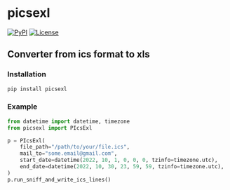 # picsexl

[![PyPI](https://img.shields.io/pypi/v/picsexl)](https://pypi.org/project/picsexl/)
[![License](https://img.shields.io/github/license/pog7x/picsexl)](https://github.com/pog7x/picsexl/blob/master/LICENSE)

## Converter from ics format to xls

### Installation

```bash
pip install picsexl
```

### Example
```python
from datetime import datetime, timezone
from picsexl import PIcsExl

p = PIcsExl(
    file_path="/path/to/your/file.ics",
    mail_to="some.email@gmail.com",
    start_date=datetime(2022, 10, 1, 0, 0, 0, tzinfo=timezone.utc),
    end_date=datetime(2022, 10, 30, 23, 59, 59, tzinfo=timezone.utc),
)
p.run_sniff_and_write_ics_lines()
```